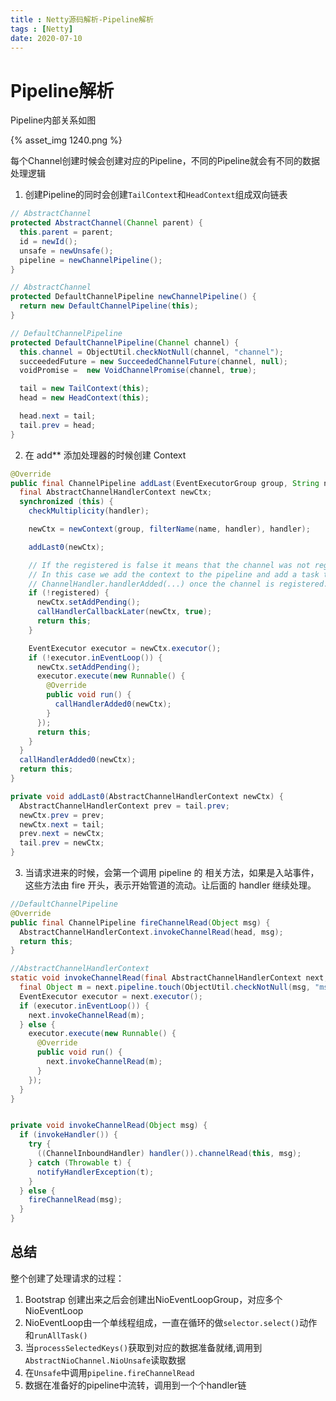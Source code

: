 ```yaml
---
title : Netty源码解析-Pipeline解析
tags : [Netty]
date: 2020-07-10
---
```


# Pipeline解析

Pipeline内部关系如图

{% asset_img 1240.png %}

每个Channel创建时候会创建对应的Pipeline，不同的Pipeline就会有不同的数据处理逻辑

<!--more-->

1. 创建Pipeline的同时会创建``TailContext``和``HeadContext``组成双向链表

```java
// AbstractChannel
protected AbstractChannel(Channel parent) {
  this.parent = parent;
  id = newId();
  unsafe = newUnsafe();
  pipeline = newChannelPipeline();
}

// AbstractChannel
protected DefaultChannelPipeline newChannelPipeline() {
  return new DefaultChannelPipeline(this);
}

// DefaultChannelPipeline
protected DefaultChannelPipeline(Channel channel) {
  this.channel = ObjectUtil.checkNotNull(channel, "channel");
  succeededFuture = new SucceededChannelFuture(channel, null);
  voidPromise =  new VoidChannelPromise(channel, true);

  tail = new TailContext(this);
  head = new HeadContext(this);

  head.next = tail;
  tail.prev = head;
}
```

<!--more-->

2. 在 add\** 添加处理器的时候创建 Context

```java
@Override
public final ChannelPipeline addLast(EventExecutorGroup group, String name, ChannelHandler handler) {
  final AbstractChannelHandlerContext newCtx;
  synchronized (this) {
    checkMultiplicity(handler);

    newCtx = newContext(group, filterName(name, handler), handler);

    addLast0(newCtx);

    // If the registered is false it means that the channel was not registered on an eventloop yet.
    // In this case we add the context to the pipeline and add a task that will call
    // ChannelHandler.handlerAdded(...) once the channel is registered.
    if (!registered) {
      newCtx.setAddPending();
      callHandlerCallbackLater(newCtx, true);
      return this;
    }

    EventExecutor executor = newCtx.executor();
    if (!executor.inEventLoop()) {
      newCtx.setAddPending();
      executor.execute(new Runnable() {
        @Override
        public void run() {
          callHandlerAdded0(newCtx);
        }
      });
      return this;
    }
  }
  callHandlerAdded0(newCtx);
  return this;
}

private void addLast0(AbstractChannelHandlerContext newCtx) {
  AbstractChannelHandlerContext prev = tail.prev;
  newCtx.prev = prev;
  newCtx.next = tail;
  prev.next = newCtx;
  tail.prev = newCtx;
}	
```

3. 当请求进来的时候，会第一个调用 pipeline 的 相关方法，如果是入站事件，这些方法由 fire 开头，表示开始管道的流动。让后面的 handler 继续处理。

```java
//DefaultChannelPipeline
@Override
public final ChannelPipeline fireChannelRead(Object msg) {
  AbstractChannelHandlerContext.invokeChannelRead(head, msg);
  return this;
}

//AbstractChannelHandlerContext
static void invokeChannelRead(final AbstractChannelHandlerContext next, Object msg) {
  final Object m = next.pipeline.touch(ObjectUtil.checkNotNull(msg, "msg"), next);
  EventExecutor executor = next.executor();
  if (executor.inEventLoop()) {
    next.invokeChannelRead(m);
  } else {
    executor.execute(new Runnable() {
      @Override
      public void run() {
        next.invokeChannelRead(m);
      }
    });
  }
}


private void invokeChannelRead(Object msg) {
  if (invokeHandler()) {
    try {
      ((ChannelInboundHandler) handler()).channelRead(this, msg);
    } catch (Throwable t) {
      notifyHandlerException(t);
    }
  } else {
    fireChannelRead(msg);
  }
}
```



## 总结

整个创建了处理请求的过程：

1. Bootstrap 创建出来之后会创建出NioEventLoopGroup，对应多个NioEventLoop
2. NioEventLoop由一个单线程组成，一直在循环的做``selector.select()``动作和``runAllTask()``
3. 当``processSelectedKeys()``获取到对应的数据准备就绪,调用到``AbstractNioChannel.NioUnsafe``读取数据
4. 在``Unsafe``中调用``pipeline.fireChannelRead``
5. 数据在准备好的pipeline中流转，调用到一个个handler链

